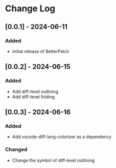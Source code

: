 # Change Log

## [0.0.1] - 2024-06-11

### Added

- Initial release of BetterPatch

## [0.0.2] - 2024-06-15

### Added

- Add diff-level outlining
- Add diff-level folding

## [0.0.3] - 2024-06-16

### Added

- Add vscode-diff-lang-colorizer as a dependency

### Changed

- Change the symbol of diff-level outlining
